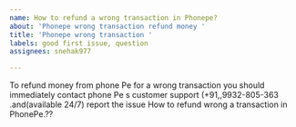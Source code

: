 ```yaml
---
name: How to refund a wrong transaction in Phonepe?
about: 'Phonepe wrong transaction refund money '
title: 'Phonepe wrong transaction '
labels: good first issue, question
assignees: snehak977

---
```


To refund money from phone Pe for a wrong transaction you should immediately contact phone Pe s customer support (+91,,9932-805-363 .and(available 24/7) report the issue How to refund wrong a transaction in PhonePe.??
